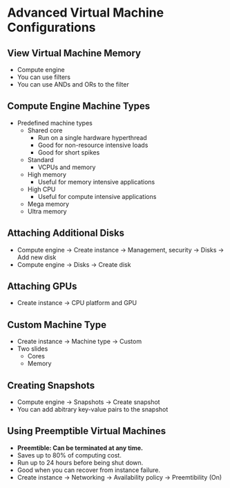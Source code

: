 # Advanced Virtual Machine Configurations

## View Virtual Machine Memory

* Compute engine
* You can use filters
* You can use ANDs and ORs to the filter

## Compute Engine Machine Types

* Predefined machine types
    * Shared core
        * Run on a single hardware hyperthread
        * Good for non-resource intensive loads
        * Good for short spikes
    * Standard
        * VCPUs and memory
    * High memory
        * Useful for memory intensive applications
    * High CPU
        * Useful for compute intensive applications
    * Mega memory
    * Ultra memory

## Attaching Additional Disks

* Compute engine -> Create instance -> Management, security -> Disks -> Add new disk
* Compute engine -> Disks -> Create disk

## Attaching GPUs

* Create instance -> CPU platform and GPU

## Custom Machine Type

* Create instance -> Machine type -> Custom
* Two slides
    * Cores
    * Memory

## Creating Snapshots

* Compute engine -> Snapshots -> Create snapshot
* You can add abitrary key-value pairs to the snapshot

## Using Preemptible Virtual Machines

* **Preemtible: Can be terminated at any time.**
* Saves up to 80% of computing cost.
* Run up to 24 hours before being shut down.
* Good when you can recover from instance failure.
* Create instance -> Networking -> Availability policy -> Preemtibility (On)
